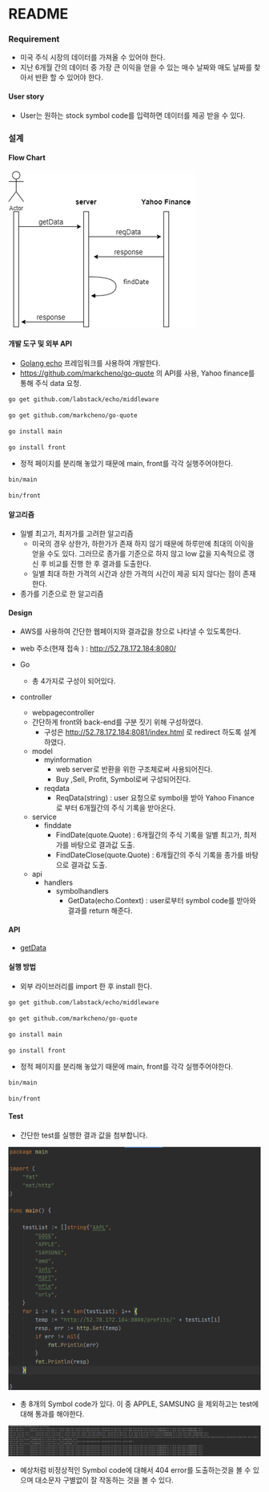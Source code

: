 # README

### Requirement

- 미국 주식 시장의 데이터를 가져올 수 있어야 한다.
- 지난 6개월 간의 데이터 중 가장 큰 이익을 얻을 수 있는 매수 날짜와 매도 날짜를 찾아서 반환 할 수 있어야 한다.


#### User story

- User는 원하는 stock symbol code를 입력하면 데이터를 제공 받을 수 있다.

### 설계

#### Flow Chart

![flowchart.png](https://github.com/Kyejoon-Lee/OOP_Python/blob/master/Baseball/flowchart.png?raw=true)

#### 개발 도구 및 외부 API

- [Golang echo](https://echo.labstack.com/) 프레임워크를 사용하여 개발한다.
- https://github.com/markcheno/go-quote 의 API를 사용, Yahoo finance를 통해 주식 data 요청.

```
go get github.com/labstack/echo/middleware

go get github.com/markcheno/go-quote

go install main

go install front
```

- 정적 페이지를 분리해 놓았기 때문에 main, front를 각각 실행주어야한다.

```
bin/main

bin/front
```



#### 알고리즘

- 일별 최고가, 최저가를 고려한 알고리즘
  - 미국의 경우 상한가, 하한가가 존재 하지 않기 때문에 하루만에 최대의 이익을 얻을 수도 있다. 그러므로 종가를 기준으로 하지 않고 low 값을 지속적으로 갱신 후 비교를 진행 한 후 결과를 도출한다.
  - 일별 최대 하한 가격의 시간과 상한 가격의 시간이 제공 되지 않다는 점이 존재한다.
- 종가를 기준으로 한 알고리즘

#### Design

- AWS를 사용하여 간단한 웹페이지와 결과값을 창으로 나타낼 수 있도록한다.

- web 주소(현재 접속 ) : http://52.78.172.184:8080/

- Go
  - 총 4가지로 구성이 되어있다.
- controller
    - webpagecontroller
     - 간단하게 front와 back-end를 구분 짓기 위해 구성하였다.
       - 구성은 http://52.78.172.184:8081/index.html 로 redirect 하도록 설계하였다.
  - model
    - myinformation
       - web server로 반환을 위한 구조체로써 사용되어진다.
       - Buy ,Sell, Profit, Symbol로써 구성되어진다.
    - reqdata
      - ReqData(string) : user 요청으로 symbol을 받아 Yahoo Finance로 부터 6개월간의 주식 기록을 받아온다.
  - service
    - finddate
      - FindDate(quote.Quote) : 6개월간의 주식 기록을 일별 최고가, 최저가를 바탕으로 결과값 도출.
      - FindDateClose(quote.Quote) : 6개월간의 주식 기록을 종가를 바탕으로 결과값 도출.
  - api
    - handlers
      - symbolhandlers
        - GetData(echo.Context) : user로부터 symbol code를 받아와 결과를 return 해준다. 

#### API

- [getData](https://documenter.getpostman.com/view/13164055/TVYAi1yq)

#### 실행 방법

- 외부 라이브러리를 import 한 후 install 한다.

```
go get github.com/labstack/echo/middleware

go get github.com/markcheno/go-quote

go install main

go install front
```

- 정적 페이지를 분리해 놓았기 때문에 main, front를 각각 실행주어야한다.

```
bin/main

bin/front
```



#### Test

- 간단한 test를 실행한 결과 값을 첨부합니다.

![testcase.png](https://github.com/Kyejoon-Lee/OOP_Python/blob/master/Baseball/testcase.png?raw=true)

- 총 8개의 Symbol code가 있다. 이 중 APPLE, SAMSUNG 을 제외하고는 test에 대해 통과를 해야한다.

![response.png](https://github.com/Kyejoon-Lee/OOP_Python/blob/master/Baseball/response.png?raw=true)

- 예상처럼 비정상적인 Symbol code에 대해서 404 error를 도출하는것을 볼 수 있으며 대소문자 구별없이 잘 작동하는 것을 볼 수 있다.





